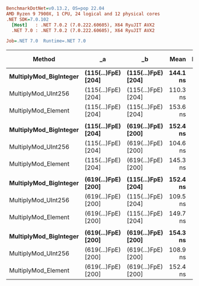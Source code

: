 ``` ini

BenchmarkDotNet=v0.13.2, OS=pop 22.04
AMD Ryzen 9 7900X, 1 CPU, 24 logical and 12 physical cores
.NET SDK=7.0.102
  [Host]   : .NET 7.0.2 (7.0.222.60605), X64 RyuJIT AVX2
  .NET 7.0 : .NET 7.0.2 (7.0.222.60605), X64 RyuJIT AVX2

Job=.NET 7.0  Runtime=.NET 7.0  

```
|                 Method |                  _a |                  _b |     Mean |   Error |  StdDev | Ratio |   Gen0 | Allocated | Alloc Ratio |
|----------------------- |-------------------- |-------------------- |---------:|--------:|--------:|------:|-------:|----------:|------------:|
| **MultiplyMod_BigInteger** | **(115(...)FpE) [204]** | **(115(...)FpE) [204]** | **144.1 ns** | **1.55 ns** | **1.37 ns** |  **1.00** | **0.0017** |     **144 B** |        **1.00** |
|    MultiplyMod_UInt256 | (115(...)FpE) [204] | (115(...)FpE) [204] | 110.3 ns | 0.98 ns | 0.91 ns |  0.77 |      - |         - |        0.00 |
|    MultiplyMod_Element | (115(...)FpE) [204] | (115(...)FpE) [204] | 153.6 ns | 0.29 ns | 0.24 ns |  1.06 | 0.0019 |     160 B |        1.11 |
|                        |                     |                     |          |         |         |       |        |           |             |
| **MultiplyMod_BigInteger** | **(115(...)FpE) [204]** | **(619(...)FpE) [200]** | **152.4 ns** | **0.52 ns** | **0.46 ns** |  **1.00** | **0.0017** |     **144 B** |        **1.00** |
|    MultiplyMod_UInt256 | (115(...)FpE) [204] | (619(...)FpE) [200] | 104.6 ns | 0.73 ns | 0.68 ns |  0.69 |      - |         - |        0.00 |
|    MultiplyMod_Element | (115(...)FpE) [204] | (619(...)FpE) [200] | 145.3 ns | 2.31 ns | 2.16 ns |  0.95 | 0.0019 |     160 B |        1.11 |
|                        |                     |                     |          |         |         |       |        |           |             |
| **MultiplyMod_BigInteger** | **(619(...)FpE) [200]** | **(115(...)FpE) [204]** | **152.4 ns** | **0.55 ns** | **0.51 ns** |  **1.00** | **0.0017** |     **144 B** |        **1.00** |
|    MultiplyMod_UInt256 | (619(...)FpE) [200] | (115(...)FpE) [204] | 109.5 ns | 0.30 ns | 0.24 ns |  0.72 |      - |         - |        0.00 |
|    MultiplyMod_Element | (619(...)FpE) [200] | (115(...)FpE) [204] | 149.7 ns | 0.50 ns | 0.45 ns |  0.98 | 0.0019 |     160 B |        1.11 |
|                        |                     |                     |          |         |         |       |        |           |             |
| **MultiplyMod_BigInteger** | **(619(...)FpE) [200]** | **(619(...)FpE) [200]** | **154.3 ns** | **0.56 ns** | **0.50 ns** |  **1.00** | **0.0017** |     **144 B** |        **1.00** |
|    MultiplyMod_UInt256 | (619(...)FpE) [200] | (619(...)FpE) [200] | 108.9 ns | 0.53 ns | 0.50 ns |  0.71 |      - |         - |        0.00 |
|    MultiplyMod_Element | (619(...)FpE) [200] | (619(...)FpE) [200] | 152.4 ns | 0.91 ns | 0.76 ns |  0.99 | 0.0019 |     160 B |        1.11 |
